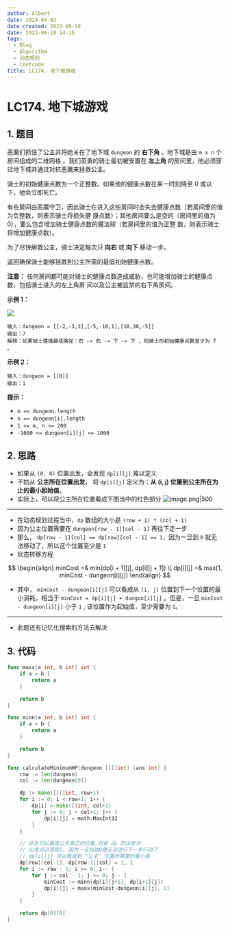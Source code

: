 ```yaml
---
author: Albert
date: 2024-04-02
date created: 2023-09-18
date: 2023-09-18 14:15
tags:
  - Blog
  - Algorithm
  - 动态规划
  - Leetcode
title: LC174. 地下城游戏
---
```


# LC174. 地下城游戏

## 1. 题目

[link]: https://leetcode.cn/problems/dungeon-game/

恶魔们抓住了公主并将她关在了地下城 `dungeon` 的 **右下角** 。地下城是由 `m x n` 个房间组成的二维网格
。我们英勇的骑士最初被安置在 **左上角** 的房间里，他必须穿过地下城并通过对抗恶魔来拯救公主。

骑士的初始健康点数为一个正整数。如果他的健康点数在某一时刻降至 0 或以下，他会立即死亡。

有些房间由恶魔守卫，因此骑士在进入这些房间时会失去健康点数（若房间里的值为负整数，则表示骑士将损失健
康点数）；其他房间要么是空的（房间里的值为 0），要么包含增加骑士健康点数的魔法球（若房间里的值为正整
数，则表示骑士将增加健康点数）。

为了尽快解救公主，骑士决定每次只 **向右** 或 **向下** 移动一步。

返回确保骑士能够拯救到公主所需的最低初始健康点数。

**注意：** 任何房间都可能对骑士的健康点数造成威胁，也可能增加骑士的健康点数，包括骑士进入的左上角房
间以及公主被监禁的右下角房间。

**示例 1：**

![](https://img-20221128.oss-cn-shanghai.aliyuncs.com/img-2023-05/dungeon-grid-1.jpg)

```
输入：dungeon = [[-2,-3,3],[-5,-10,1],[10,30,-5]]
输出：7
解释：如果骑士遵循最佳路径：右 -> 右 -> 下 -> 下 ，则骑士的初始健康点数至少为 7 。
```

**示例 2：**

```
输入：dungeon = [[0]]
输出：1
```

**提示：**

- `m == dungeon.length`
- `n == dungeon[i].length`
- `1 <= m, n <= 200`
- `-1000 <= dungeon[i][j] <= 1000`

## 2. 思路

- 如果从 `(0, 0)` 位置出发，会发现 `dp[i][j]` 难以定义
- 不妨从 **公主所在位置出发**， 将 `dp[i][j]` 定义为：**从 (i, j) 位置到公主所在为止的最小起始值**。
- 实际上，可以将公主所在位置看成下图当中的红色部分
  ![image.png|500](https://img-20221128.oss-cn-shanghai.aliyuncs.com/img-2023-05/20230918135926.png)

---

- 在动态规划过程当中，`dp` 数组的大小是 `(row + 1) * (col + 1)`
- 因为公主位置需要在 `dungeon[row - 1][col - 1]` 再往下走一步
- 那么， `dp[row - 1][col] == dp[row][col - 1] == 1`，因为一旦到 `0` 就无法移动了，所以这个位置至少是 `1`
- 状态转移方程

$$
\begin{align}
minCost =& min(dp[i + 1][j], dp[i][j + 1]) \\
dp[i][j] =& max(1, minCost - dungeon[i][j])
\end{align}
$$

- 其中， `minCost - dungeon[i][j]` 可以看成从 `(i, j)` 位置到下一个位置的最小消耗，相当于 `minCost = dp[i][j] + dungon[i][j]` 。但是，一旦 `minCost - dungeon[i][j]` 小于 `1` , 该位置作为起始值，至少需要为 `1`。

---

- 此题还有记忆化搜索的方法去解决

## 3. 代码

```go
func maxx(a int, b int) int {
	if a > b {
		return a
	}

	return b
}

func minn(a int, b int) int {
	if a < b {
		return a
	}

	return b
}

func calculateMinimumHP(dungeon [][]int) (ans int) {
	row := len(dungeon)
	col := len(dungeon[0])

	dp := make([][]int, row+1)
	for i := 0; i < row+1; i++ {
		dp[i] = make([]int, col+1)
		for j := 0; j < col+1; j++ {
			dp[i][j] = math.MaxInt32
		}
	}

	// 此处可以看成公主真正的位置,也是 dp 的出发点
	// 出发点必须是1, 因为一旦到达0就无法进行下一步行动了
	// dp[i][j] 可以看成到 "公主" 位置所需要的最小值
	dp[row][col-1], dp[row-1][col] = 1, 1
	for i := row - 1; i >= 0; i-- {
		for j := col - 1; j >= 0; j-- {
			minCost := minn(dp[i][j+1], dp[i+1][j])
			dp[i][j] = maxx(minCost-dungeon[i][j], 1)
		}
	}

	return dp[0][0]
}
```

